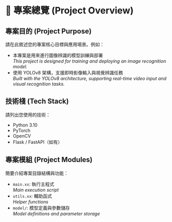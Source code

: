 # 🧾 專案總覽 (Project Overview)

## 專案目的 (Project Purpose)

請在此敘述您的專案核心目標與應用場景。例如：  
- 本專案是用來進行圖像辨識的模型訓練與部署  
  _This project is designed for training and deploying an image recognition model._  
- 使用 YOLOv8 架構，支援即時影像輸入與視覺辨識任務  
  _Built with the YOLOv8 architecture, supporting real-time video input and visual recognition tasks._

## 技術棧 (Tech Stack)

請列出您使用的技術：  
- Python 3.10  
- PyTorch  
- OpenCV  
- Flask / FastAPI（如有）

## 專案模組 (Project Modules)

簡要介紹專案目錄結構與功能：  
- `main.xx`: 執行主程式  
  _Main execution script_  
- `utils.xx`: 輔助函式  
  _Helper functions_  
- `model/`: 模型定義與參數儲存  
  _Model definitions and parameter storage_
